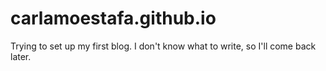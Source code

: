 # carlamoestafa.github.io
Trying to set up my first blog. I don't know what to write, so I'll come back later.

